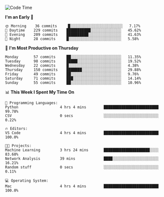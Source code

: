 <!--START_SECTION:waka-->
![Code Time](http://img.shields.io/badge/Code%20Time-293%20hrs%2026%20mins-blue)

**I'm an Early 🐤** 

```text
🌞 Morning    36 commits     █░░░░░░░░░░░░░░░░░░░░░░░░   7.17% 
🌆 Daytime    229 commits    ███████████░░░░░░░░░░░░░░   45.62% 
🌃 Evening    209 commits    ██████████░░░░░░░░░░░░░░░   41.63% 
🌙 Night      28 commits     █░░░░░░░░░░░░░░░░░░░░░░░░   5.58%

```
📅 **I'm Most Productive on Thursday** 

```text
Monday       57 commits     ██░░░░░░░░░░░░░░░░░░░░░░░   11.35% 
Tuesday      98 commits     █████░░░░░░░░░░░░░░░░░░░░   19.52% 
Wednesday    22 commits     █░░░░░░░░░░░░░░░░░░░░░░░░   4.38% 
Thursday     150 commits    ███████░░░░░░░░░░░░░░░░░░   29.88% 
Friday       49 commits     ██░░░░░░░░░░░░░░░░░░░░░░░   9.76% 
Saturday     71 commits     ███░░░░░░░░░░░░░░░░░░░░░░   14.14% 
Sunday       55 commits     ██░░░░░░░░░░░░░░░░░░░░░░░   10.96%

```


📊 **This Week I Spent My Time On** 

```text
💬 Programming Languages: 
Python                   4 hrs 4 mins        █████████████████████████   99.78% 
CSV                      0 secs              ░░░░░░░░░░░░░░░░░░░░░░░░░   0.22%

🔥 Editors: 
VS Code                  4 hrs 4 mins        █████████████████████████   100.0%

🐱‍💻 Projects: 
Machine Learning         3 hrs 24 mins       █████████████████████░░░░   83.68% 
Network Analysis         39 mins             ████░░░░░░░░░░░░░░░░░░░░░   16.21% 
Random stuff             0 secs              ░░░░░░░░░░░░░░░░░░░░░░░░░   0.11%

💻 Operating System: 
Mac                      4 hrs 4 mins        █████████████████████████   100.0%

```


<!--END_SECTION:waka-->
